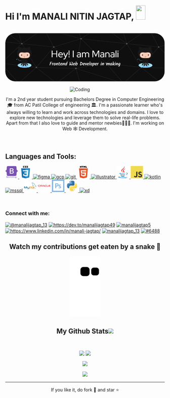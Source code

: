 
<h1 align="">Hi I'm MANALI NITIN JAGTAP,  <img src="https://raw.githubusercontent.com/MartinHeinz/MartinHeinz/master/wave.gif" width="30px" height="45"></h1>

&nbsp;<img src="manali header.png">

</p align="center">
<img align="right" alt="Coding" width="300" src="https://octodex.github.com/images/jetpacktocat.png" />


&nbsp;&nbsp;&nbsp;&nbsp;<p align="center">
I'm a 2nd year student pursuing Bachelors Degree in Computer Engineering 🎓 from AC Patil College of engineering 🏛. I'm a passionate learner who's always willing to learn and work across technologies and domains. I love to explore new technologies and leverage them to solve real-life problems. Apart from that I also love to guide and mentor newbies👨🏻‍💻. I'm working on Web 🕸️ Development.
</p>
<br>
<h2 align="left">Languages and Tools:</h3>
<p align="left"> <a href="https://getbootstrap.com" target="_blank" rel="noreferrer"> <img src="https://raw.githubusercontent.com/devicons/devicon/master/icons/bootstrap/bootstrap-plain-wordmark.svg" alt="bootstrap" width="40" height="40"/> </a> <a href="https://www.w3schools.com/css/" target="_blank" rel="noreferrer"> <img src="https://raw.githubusercontent.com/devicons/devicon/master/icons/css3/css3-original-wordmark.svg" alt="css3" width="40" height="40"/> </a> <a href="https://www.figma.com/" target="_blank" rel="noreferrer"> <img src="https://www.vectorlogo.zone/logos/figma/figma-icon.svg" alt="figma" width="40" height="40"/> </a> <a href="https://cloud.google.com" target="_blank" rel="noreferrer"> <img src="https://www.vectorlogo.zone/logos/google_cloud/google_cloud-icon.svg" alt="gcp" width="40" height="40"/> </a> <a href="https://git-scm.com/" target="_blank" rel="noreferrer"> <img src="https://www.vectorlogo.zone/logos/git-scm/git-scm-icon.svg" alt="git" width="40" height="40"/> </a> <a href="https://www.w3.org/html/" target="_blank" rel="noreferrer"> <img src="https://raw.githubusercontent.com/devicons/devicon/master/icons/html5/html5-original-wordmark.svg" alt="html5" width="40" height="40"/> </a> <a href="https://www.adobe.com/in/products/illustrator.html" target="_blank" rel="noreferrer"> <img src="https://www.vectorlogo.zone/logos/adobe_illustrator/adobe_illustrator-icon.svg" alt="illustrator" width="40" height="40"/> </a> <a href="https://www.java.com" target="_blank" rel="noreferrer"> <img src="https://raw.githubusercontent.com/devicons/devicon/master/icons/java/java-original.svg" alt="java" width="40" height="40"/> </a> <a href="https://developer.mozilla.org/en-US/docs/Web/JavaScript" target="_blank" rel="noreferrer"> <img src="https://raw.githubusercontent.com/devicons/devicon/master/icons/javascript/javascript-original.svg" alt="javascript" width="40" height="40"/> </a> <a href="https://kotlinlang.org" target="_blank" rel="noreferrer"> <img src="https://www.vectorlogo.zone/logos/kotlinlang/kotlinlang-icon.svg" alt="kotlin" width="40" height="40"/> </a> <a href="https://www.microsoft.com/en-us/sql-server" target="_blank" rel="noreferrer"> <img src="https://www.svgrepo.com/show/303229/microsoft-sql-server-logo.svg" alt="mssql" width="40" height="40"/> </a> <a href="https://www.mysql.com/" target="_blank" rel="noreferrer"> <img src="https://raw.githubusercontent.com/devicons/devicon/master/icons/mysql/mysql-original-wordmark.svg" alt="mysql" width="40" height="40"/> </a> <a href="https://www.oracle.com/" target="_blank" rel="noreferrer"> <img src="https://raw.githubusercontent.com/devicons/devicon/master/icons/oracle/oracle-original.svg" alt="oracle" width="40" height="40"/> </a> <a href="https://www.photoshop.com/en" target="_blank" rel="noreferrer"> <img src="https://raw.githubusercontent.com/devicons/devicon/master/icons/photoshop/photoshop-line.svg" alt="photoshop" width="40" height="40"/> </a> <a href="https://www.python.org" target="_blank" rel="noreferrer"> <img src="https://raw.githubusercontent.com/devicons/devicon/master/icons/python/python-original.svg" alt="python" width="40" height="40"/> </a> <a href="https://www.adobe.com/products/xd.html" target="_blank" rel="noreferrer"> <img src="https://cdn.worldvectorlogo.com/logos/adobe-xd.svg" alt="xd" width="40" height="40"/> </a> </p>
<br>
<!-- <img align="right" alt="Coding" width="300" src=""/> -->

<h3 align="left">Connect with me:</h3>
<p align="left">
<a href="https://codepen.io/@manalijagtap_13" target="blank"><img align="center" src="https://raw.githubusercontent.com/rahuldkjain/github-profile-readme-generator/master/src/images/icons/Social/codepen.svg" alt="@manalijagtap_13" height="30" width="40" /></a>
<a href="https://dev.to/https://dev.to/manalijagtap49" target="blank"><img align="center" src="https://raw.githubusercontent.com/rahuldkjain/github-profile-readme-generator/master/src/images/icons/Social/devto.svg" alt="https://dev.to/manalijagtap49" height="30" width="40" /></a>
<a href="https://twitter.com/manalijagtap5" target="blank"><img align="center" src="https://raw.githubusercontent.com/rahuldkjain/github-profile-readme-generator/master/src/images/icons/Social/twitter.svg" alt="manalijagtap5" height="30" width="40" /></a>
<a href="https://linkedin.com/in/https://www.linkedin.com/in/manali-jagtap/" target="blank"><img align="center" src="https://raw.githubusercontent.com/rahuldkjain/github-profile-readme-generator/master/src/images/icons/Social/linked-in-alt.svg" alt="https://www.linkedin.com/in/manali-jagtap/" height="30" width="40" /></a>
<a href="https://instagram.com/manalijagtap_13" target="blank"><img align="center" src="https://raw.githubusercontent.com/rahuldkjain/github-profile-readme-generator/master/src/images/icons/Social/instagram.svg" alt="manalijagtap_13" height="30" width="40" /></a>
<a href="https://discord.gg/#6488" target="blank"><img align="center" src="https://raw.githubusercontent.com/rahuldkjain/github-profile-readme-generator/master/src/images/icons/Social/discord.svg" alt="#6488" height="30" width="40" /></a>
</p>


<h2 align="center">
Watch my contributions get eaten by a snake 🐍  
</h2>
<p align="center">
  <img src="https://github.com/ManaliJagtap49/ManaliJagtap49/raw/output/github-contribution-grid-snake.svg" alt="snake"></center>
</p>

<h2 align="center">
  My Github Stats<img src="https://media.giphy.com/media/VgCDAzcKvsR6OM0uWg/giphy.gif" width="50">
</h2>
 
<br>

<p align = "center">
  <img  src = "https://github-readme-stats.vercel.app/api?username=manalijagtap49&show_icons=true&theme=radical&line_height=27">
  <img src = "https://github-readme-stats.vercel.app/api/top-langs?username=manalijagtap49&show_icons=true&theme=radical">
</p>

<p align = "center">
 <img  src="https://github-readme-streak-stats.herokuapp.com/?user=manalijagtap49&&show_icons=true&locale=en&layout=compact&theme=radical&line_height=0" />
</p> 

<p align = "center">
 <img src="https://activity-graph.herokuapp.com/graph?username=manalijagtap49&theme=redical">
</p> 
<hr>
<p align="center">If you like it, do fork 🍴 and star ⭐</p>
